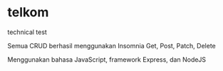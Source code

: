 # telkom
technical test

Semua CRUD berhasil menggunakan Insomnia Get, Post, Patch, Delete

Menggunakan bahasa JavaScript, framework Express, dan NodeJS
